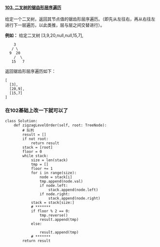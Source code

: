 #### [103. 二叉树的锯齿形层序遍历](https://leetcode-cn.com/problems/binary-tree-zigzag-level-order-traversal/)

给定一个二叉树，返回其节点值的锯齿形层序遍历。（即先从左往右，再从右往左进行下一层遍历，以此类推，层与层之间交替进行）。

**例如：**
给定二叉树 [3,9,20,null,null,15,7],

```
    3
   / \
  9  20
    /  \
   15   7
```

返回锯齿形层序遍历如下：

```
[
  [3],
  [20,9],
  [15,7]
]
```



### 在102基础上改一下就可以了

```
class Solution:
    def zigzagLevelOrder(self, root: TreeNode):
        # 队列
        result = []
        if not root:
            return result
        stack = [root]
        floor = 0
        while stack:
            size = len(stack)
            tmp = []
            floor += 1
            for i in range(size):
                node = stack[i]
                tmp.append(node.val)
                if node.left:
                    stack.append(node.left)
                if node.right:
                    stack.append(node.right)
            stack = stack[size:]
            # *******
            if floor % 2 == 0:
                tmp.reverse()
                result.append(tmp)
            else:

                result.append(tmp)
            # *******    
        return result
```

